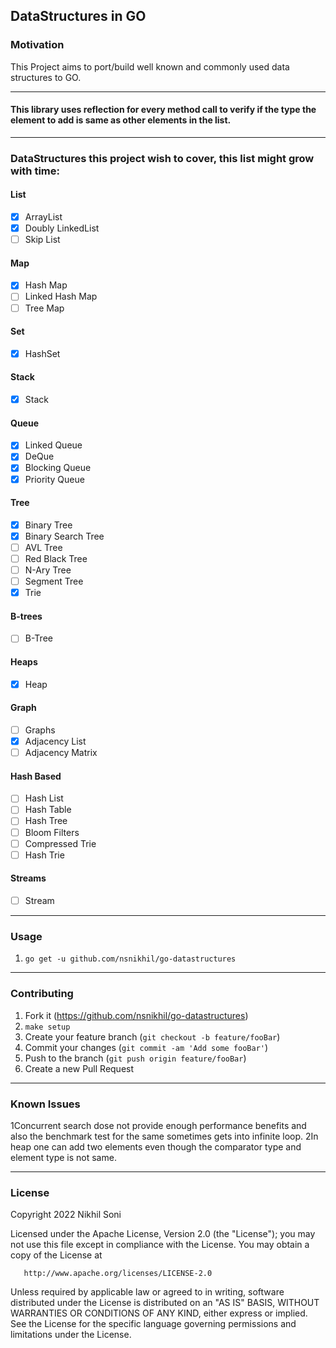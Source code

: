 ## DataStructures in GO

### Motivation

This Project aims to port/build well known and commonly used data structures to GO.

---

#### This library uses reflection for every method call to verify if the type the element to add is same as other elements in the list.

---

### DataStructures this project wish to cover, this list might grow with time:  

#### List
- [x] ArrayList
- [x] Doubly LinkedList
- [ ] Skip List

#### Map
- [x] Hash Map
- [ ] Linked Hash Map
- [ ] Tree Map

#### Set
- [x] HashSet

#### Stack
- [x] Stack

#### Queue
- [x] Linked Queue
- [x] DeQue
- [x] Blocking Queue
- [x] Priority Queue

#### Tree
- [x] Binary Tree
- [x] Binary Search Tree
- [ ] AVL Tree
- [ ] Red Black Tree
- [ ] N-Ary Tree
- [ ] Segment Tree
- [x] Trie

#### B-trees
- [ ] B-Tree

#### Heaps
- [x] Heap

#### Graph
- [ ] Graphs
- [x] Adjacency List
- [ ] Adjacency Matrix

#### Hash Based
- [ ] Hash List
- [ ] Hash Table
- [ ] Hash Tree
- [ ] Bloom Filters
- [ ] Compressed Trie
- [ ] Hash Trie

#### Streams
- [ ] Stream

---

### Usage

1. `go get -u github.com/nsnikhil/go-datastructures`

---

### Contributing

1. Fork it (<https://github.com/nsnikhil/go-datastructures>)
2. `make setup`
3. Create your feature branch (`git checkout -b feature/fooBar`)
4. Commit your changes (`git commit -am 'Add some fooBar'`)
5. Push to the branch (`git push origin feature/fooBar`)
6. Create a new Pull Request

---

### Known Issues

1Concurrent search dose not provide enough performance benefits and also the benchmark test for the same sometimes gets into infinite loop.
2In heap one can add two elements even though the comparator type and element type is not same.  

---

### License

 Copyright 2022 Nikhil Soni

   Licensed under the Apache License, Version 2.0 (the "License");
   you may not use this file except in compliance with the License.
   You may obtain a copy of the License at

       http://www.apache.org/licenses/LICENSE-2.0

   Unless required by applicable law or agreed to in writing, software
   distributed under the License is distributed on an "AS IS" BASIS,
   WITHOUT WARRANTIES OR CONDITIONS OF ANY KIND, either express or implied.
   See the License for the specific language governing permissions and
   limitations under the License.